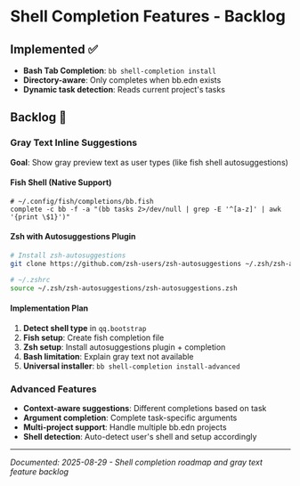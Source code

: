 # Shell Completion Features - Backlog

## Implemented ✅
- **Bash Tab Completion**: `bb shell-completion install`
- **Directory-aware**: Only completes when bb.edn exists
- **Dynamic task detection**: Reads current project's tasks

## Backlog 🔮

### Gray Text Inline Suggestions
**Goal**: Show gray preview text as user types (like fish shell autosuggestions)

#### Fish Shell (Native Support)
```fish
# ~/.config/fish/completions/bb.fish
complete -c bb -f -a "(bb tasks 2>/dev/null | grep -E '^[a-z]' | awk '{print \$1}')"
```

#### Zsh with Autosuggestions Plugin
```zsh
# Install zsh-autosuggestions
git clone https://github.com/zsh-users/zsh-autosuggestions ~/.zsh/zsh-autosuggestions

# ~/.zshrc
source ~/.zsh/zsh-autosuggestions/zsh-autosuggestions.zsh
```

#### Implementation Plan
1. **Detect shell type** in `qq.bootstrap`
2. **Fish setup**: Create fish completion file
3. **Zsh setup**: Install autosuggestions plugin + completion
4. **Bash limitation**: Explain gray text not available
5. **Universal installer**: `bb shell-completion install-advanced`

### Advanced Features
- **Context-aware suggestions**: Different completions based on task
- **Argument completion**: Complete task-specific arguments
- **Multi-project support**: Handle multiple bb.edn projects
- **Shell detection**: Auto-detect user's shell and setup accordingly

---
*Documented: 2025-08-29 - Shell completion roadmap and gray text feature backlog*
